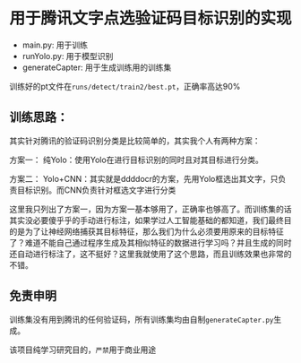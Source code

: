 # 用于腾讯文字点选验证码目标识别的实现

* main.py: 用于训练
* runYolo.py: 用于模型识别
* generateCapter: 用于生成训练用的训练集

训练好的pt文件在`runs/detect/train2/best.pt`，正确率高达90%

## 训练思路：
其实针对腾讯的验证码识别分类是比较简单的，其实我个人有两种方案：

方案一：
纯Yolo：使用Yolo在进行目标识别的同时且对其目标进行分类。

方案二：
Yolo+CNN：其实就是ddddocr的方案，先用Yolo框选出其文字，只负责目标识别。而CNN负责针对框选文字进行分类

这里我只列出了方案一，因为方案一基本够用了，正确率也够高了。而训练集的话其实没必要傻乎乎的手动进行标注，如果学过人工智能基础的都知道，我们最终目的是为了让神经网络捕获其目标特征，那么我们为什么必须要用原来的目标特征了？难道不能自己通过程序生成及其相似特征的数据进行学习吗？并且生成的同时还自动进行标注了，这不挺好？这里我就使用了这个思路，而且训练效果也非常的不错。

## 免责申明
训练集没有用到腾讯的任何验证码，所有训练集均由自制`generateCapter.py`生成。

该项目纯学习研究目的，`严禁`用于商业用途